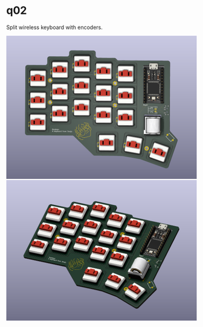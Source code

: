 
# q02


Split wireless keyboard with encoders.

![KiCAD 3D Viewer Rasterized Picture 1](https://github.com/soujanya957/q02/blob/master/ReadMeFiles/Pic%202.png)
![KiCAD 3D Viewer Rasterized Picture 2](https://github.com/soujanya957/q02/blob/master/ReadMeFiles/Pic1.png)
